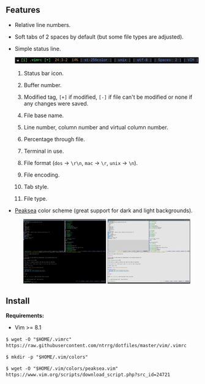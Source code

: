 ## Features

* Relative line numbers.

* Soft tabs of 2 spaces by default (but some file types are adjusted).

* Simple status line.

  <p align="center">
    <img src="screenshots/statusline.png"/>
  </p>

  1. Status bar icon.
  2. Buffer number.

  3. Modified tag, `[+]` if modified, `[-]` if file can't be modified or none
     if any changes were saved.

  4. File base name.
  5. Line number, column number and virtual column number.
  6. Percentage through file.
  7. Terminal in use.
  8. File format (`dos` -> `\r\n`, `mac` -> `\r`, `unix` -> `\n`).
  9. File encoding.
  10. Tab style.
  11. File type.

* [Peaksea][] color scheme (great support for dark and light backgrounds).

  <p align="center">
    <img width="45%" src="screenshots/dark.png"/>
    <img width="45%" src="screenshots/light.png"/>
  </p>

[Peaksea]: https://www.vim.org/scripts/script.php?script_id=760

## Install

**Requirements:**

* Vim >= 8.1

```shell-session
$ wget -O "$HOME/.vimrc" https://raw.githubusercontent.com/ntrrg/dotfiles/master/vim/.vimrc
```

```shell-session
$ mkdir -p "$HOME/.vim/colors"
```

```shell-session
$ wget -O "$HOME/.vim/colors/peaksea.vim" https://www.vim.org/scripts/download_script.php?src_id=24721
```
